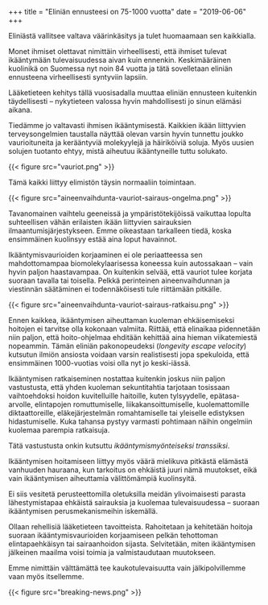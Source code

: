 +++
title = "Eliniän ennusteesi on 75-1000 vuotta"
date = "2019-06-06"
+++

Eliniästä vallitsee valtava väärinkäsitys ja tulet huomaamaan sen kaikkialla.

Monet ihmiset olettavat nimittäin virheellisesti, että ihmiset tulevat ikääntymään tulevaisuudessa aivan kuin ennenkin. Keskimääräinen kuolinikä on Suomessa nyt noin 84 vuotta ja tätä sovelletaan eliniän ennusteena virheellisesti syntyviin lapsiin.

Lääketieteen kehitys tällä vuosisadalla muuttaa eliniän ennusteen kuitenkin täydellisesti – nykytieteen valossa hyvin mahdollisesti jo sinun elämäsi aikana.

Tiedämme jo valtavasti ihmisen ikääntymisestä. Kaikkien ikään liittyvien terveysongelmien taustalla näyttää olevan varsin hyvin tunnettu joukko vaurioituneita ja kerääntyviä molekyylejä ja häiriköiviä soluja. Myös uusien solujen tuotanto ehtyy, mistä aiheutuu ikääntyneille tuttu solukato. 

{{< figure src="vauriot.png" >}}

Tämä kaikki liittyy elimistön täysin normaaliin toimintaan. 

{{< figure src="aineenvaihdunta-vauriot-sairaus-ongelma.png" >}}

Tavanomainen vaihtelu geeneissä ja ympäristötekijöissä vaikuttaa lopulta suhteellisen vähän erilaisten ikään liittyvien sairauksien ilmaantumisjärjestykseen. Emme oikeastaan tarkalleen tiedä, koska ensimmäinen kuolinsyy estää aina loput havainnot.

Ikääntymisvaurioiden korjaaminen ei ole periaatteessa sen mahdottomampaa biomolekylaarisessa koneessa kuin autossakaan – vain hyvin paljon haastavampaa. On kuitenkin selvää, että vauriot tulee korjata suoraan tavalla tai toisella. Pelkkä perinteinen aineenvaihdunnan ja viestinnän säätäminen ei todennäköisesti tule riittämään pitkälle.

{{< figure src="aineenvaihdunta-vauriot-sairaus-ratkaisu.png" >}}

Ennen kaikkea, ikääntymisen aiheuttaman kuoleman ehkäisemiseksi hoitojen ei tarvitse olla kokonaan valmiita. Riittää, että elinaikaa pidennetään niin paljon, että hoito-ohjelmaa ehditään kehittää aina hieman viikatemiestä nopeammin. Tämän eliniän pakonopeudeksi (*longevity escape velocity*) kutsutun ilmiön ansiosta voidaan varsin realistisesti jopa spekuloida, että ensimmäinen 1000-vuotias voisi olla nyt jo keski-iässä.

Ikääntymisen ratkaiseminen nostattaa kuitenkin joskus niin paljon vastustusta, että yhden kuoleman sekuntitahtia tarjotaan tosissaan vaihtoehdoksi hoidon kuvitelluille haitoille, kuten tylsyydelle, epätasa-arvolle, elintapojen romuttumiselle, liikakansoittumiselle, kuolemattomille diktaattoreille, eläkejärjestelmän romahtamiselle tai yleiselle edistyksen hidastumiselle. Kuka tahansa pystyy varmasti pohtimaan näihin ongelmiin kuolemaa parempia ratkaisuja. 

Tätä vastustusta onkin kutsuttu *ikääntymismyönteiseksi transsiksi*. 

Ikääntymisen hoitamiseen liittyy myös väärä mielikuva pitkästä elämästä vanhuuden hauraana, kun tarkoitus on ehkäistä juuri nämä muutokset, eikä vain ikääntymisen aiheuttamia välittömämpiä kuolinsyitä.

Ei siis vesitetä perusteettomilla oletuksilla meidän ylivoimaisesti parasta lähestymistapaa ehkäistä sairauksia ja kuolemaa tulevaisuudessa – suoraan ikääntymisen perusmekanismeihin iskemällä. 

Ollaan rehellisiä lääketieteen tavoitteista. Rahoitetaan ja kehitetään hoitoja suoraan ikääntymisvaurioiden korjaamiseen pelkän tehottoman elintapaehkäisyn tai sairaanhoidon sijasta. Selvitetään, miten ikääntymisen jälkeinen maailma voisi toimia ja valmistaudutaan muutokseen.

Emme nimittäin välttämättä tee kaukotulevaisuutta vain jälkipolvillemme vaan myös itsellemme.

{{< figure src="breaking-news.png" >}}